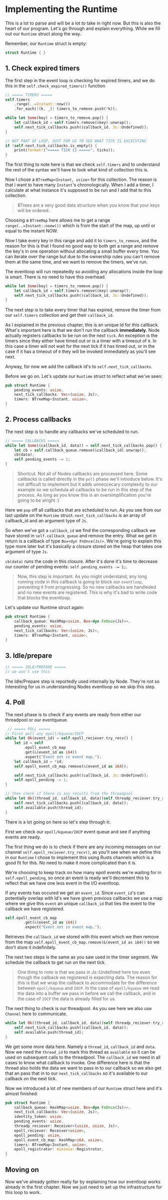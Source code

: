 # Implementing the Runtime


This is a lot to parse and will be a lot to take in right now. But this is also
the heart of our program. Let's go through and explain everything. While we fill
out our `Runtime` struct along the way.

Remember, our `Runtime` struct is empty:

```rust
struct Runtime { }
```

## 1. Check expired timers
The first step in the event loop is checking for expired timers, and we do this 
in the `self.check_expired_timers()` function


```rust
// ===== TIMERS =====
self.timers
    .range(..=Instant::now())
    .for_each(|(k, _)| timers_to_remove.push(*k));

while let Some(key) = timers_to_remove.pop() {
    let callback_id = self.timers.remove(&key).unwrap();
    self.next_tick_callbacks.push((callback_id, Js::Undefined));
}

// NOT PART OF LOOP, JUST FOR US TO SEE WHAT TICK IS EXCECUTING
if !self.next_tick_callbacks.is_empty() {
    print(format!("===== TICK {} =====", ticks));
}
```

The first thing to note here is that we check `self.timers` and to understand the
rest of the syntax we'll have to look what kind of collection this is.

Now I chose a `BTreeMap<Instant, usize>` for this collection. The reason is that
i want to have many `Instant`'s chronologically. When I add a timer, I calculate
at what instance it's supposed to be run and I add that to this collection.

> BTrees are a very good data structure when you know that your keys will be ordered.

Choosing a `BTreeMap` here allows me to get a range `range(..=Instant::noew())`
which is from the start of the map, up until or equal to the instant NOW.

Now I take every key in this range and add it to `timers_to_remove`, and the reason
for this is that I found no good way to both get a range and remove the key's in one
operation without allocating a small buffer every time. You can iterate over the range
but due to the ownership rules you can't remove them at the same time, and we want to
remove the timers, we've run.

The eventloop will run repeatedly so avoiding any allocations inside the loop is smart. There is no need to have this overhead.

```rust
while let Some(key) = timers_to_remove.pop() {
    let callback_id = self.timers.remove(&key).unwrap();
    self.next_tick_callbacks.push((callback_id, Js::Undefined));
}
```

The next step is to take every timer that has expired, remove the timer from our `self.timers` collection and get their `callback_id`.

As I explained in the previous chapter, this is an unique Id for this callback. What's
important here is that we don't run the callback **immediately**. Node actually registers callbacks to be run on the next `tick`. An exception is the timers since they either have timed out or is a timer with a timeout of `0`. In this case a timer will not wait for the next tick if it has timed out, or in the case if it has a timeout of `0` they will be invoked immediately as you'll see next.

Anyway, for now we add the callback id's to `self.next_tick_callbacks`.

Before we go on. Let's update our `Runtime` struct to reflect what we've seen:

```rust
pub struct Runtime {
    pending_events: usize,
    next_tick_callbacks: Vec<(usize, Js)>,
    timers: BTreeMap<Instant, usize>,
}
```
## 2. Process callbacks
The next step is to handle any callbacks we've scheduled to run.

```rust
// ===== CALLBACKS =====
while let Some((callback_id, data)) = self.next_tick_callbacks.pop() {
    let cb = self.callback_queue.remove(&callback_id).unwrap();
    cb(data);
    self.pending_events -= 1;
}
```

> Shortcut. Not all of Nodes callbacks are processed here. Some callbacks is called
> directly in the `poll` phase we'll introduce below. It's not difficult to implement
> but it adds unneccecary complexity to our example so we schedula all callbacks to be
> run in this step of the process. As long as you know this is an oversimplification
> you're going to be alright :)

Here we `pop` off all callbacks that are scheduled to run. As you see from our last update on the `Runtime` struct. `next_tick_callbacks` is an array of callback_id and an argument type of `Js`.

So when we've got a `callback_id` we find the corresponding callback we have stored in `self.callback_queue` and remove the entry. What we get in return is a callback of type
`Box<dyn FnOnce(Js)>`. We're going to explain this type more later but it's basically a closure stored on the heap that takes one argument of type `Js`.

`cb(data)` runs the code in this closure. After it's done it's time to decrease our counter of pending events: `self.pending_events -= 1;`.

> Now, this step is important. As you might understand, any long running code in this callback is going to block our `eventloop`, preventing it from progressing. So no new callbacks are handleded and no new events are registered. This is why it's bad to write code that blocks the eventloop.



Let's update our Runtime struct again:

```rust
pub struct Runtime {
    callback_queue: HashMap<usize, Box<dyn FnOnce(Js)>>,
    pending_events: usize,
    next_tick_callbacks: Vec<(usize, Js)>,
    timers: BTreeMap<Instant, usize>,
}
```
## 3. Idle/prepare
```rust
// ===== IDLE/PREPARE =====
// we won't use this
```

The Idle/Prepare step is reportedly used internally by Node. They're not so interesting for us in understanding Nodes eventloop so we skip this step.

## 4. Poll

The next phase is to check if any events are ready from either our threadpool or our eventqueue.

```rust
 // ===== POLL =====
// First poll any epoll/kqueue/IOCP
while let Ok(event_id) = self.epoll_reciever.try_recv() {
    let id = self
        .epoll_event_cb_map
        .get(&(event_id as i64))
        .expect("Event not in event map.");
    let callback_id = *id;
    self.epoll_event_cb_map.remove(&(event_id as i64));

    self.next_tick_callbacks.push((callback_id, Js::Undefined));
    self.epoll_pending -= 1;
}

// then check if there is any results from the threadpool
while let Ok((thread_id, callback_id, data))self.threadp_reciever.try_recv() {
    self.next_tick_callbacks.push((callback_id, data));
    self.available.push(thread_id);
}
```

There is a lot going on here so let's step through it:

First we check our `epoll/kqueue/IOCP` event queue and see if anything events are ready.

The first thing we do is to check if there are any incoming messages on our channel
`self.epoll_reciever.try_recv()`, as you'll see when we define this in our `Runtime` I chose to implement this using Rusts channels which is a good fit for this. No need to make it more complicated than it is.

We're choosing to keep track on how many epoll events we're waiting for in
`self.epoll_pending`, so once an event is ready we'll decrement this to reflect
that we have one less event in the I/O eventloop.

If any events has occured we get an `event_id`. Since `event_id`'s can potentially overlap with Id's we have given previous callbacks we use a map where we give this `event` an unique `callback_id` that ties the event to the callback we have registered.

```rust
self.epoll_event_cb_map
        .get(&(event_id as i64))
        .expect("Event not in event map.");
```

Retrieves the `callback_id` we stored with this event which we then remove from the map
`self.epoll_event_cb_map.remove(&(event_id as i64))` so we don't store it indefinitely.



The next two steps is the same as you saw used in the timer segment. We schedule the callback to get run on the next tick.

> One thing to note is that we pass in Js::Undefined here too even though the callback we registered is expecting data. The reason for this is that we wrap the callback to accommodate for the difference between `epoll/kqueue` and `IOCP`. In the case of `epoll/kqueue` we read the data into a buffer we pass in before we call the callback, and in the case of `IOCP` the data is already filled for us.

The next thing to check is our threadpool. As you see here we also use `Channel` here to communicate.

```rust
while let Ok((thread_id, callback_id, data))self.threadp_reciever.try_recv() {
    self.next_tick_callbacks.push((callback_id, data));
    self.available.push(thread_id);
}
```

We get some more data here. Namely a `thread_id`, `callback_id` and `data`. Now we need the `thread_id` to mark this thread as `available` so it can be used on subsequent calls to the threadpool. The `callback_id` we need in all cases to know what callback to invoke. One difference here is that the thread also holds the data we want to pass in to our callback so we also get that an pass that in to our `next_tick_callbacks` so it's available to our callback on the next tick.

Now we introduced a lot of new members of our `Runtime` struct here and it's almost
finished:

```rust
pub struct Runtime {
    callback_queue: HashMap<usize, Box<dyn FnOnce(Js)>>,
    next_tick_callbacks: Vec<(usize, Js)>,
    identity_token: usize,
    pending_events: usize,
    threadp_reciever: Receiver<(usize, usize, Js)>,
    epoll_reciever: Receiver<usize>,
    epoll_pending: usize,
    epoll_event_cb_map: HashMap<i64, usize>,
    timers: BTreeMap<Instant, usize>,
    epoll_registrator: minimio::Registrator,
}
```

## Moving on

Now we've already gotten really far by explaining how our eventloop works already
in the first chapter. Now we just need to set up the infrastructure for this
loop to work.